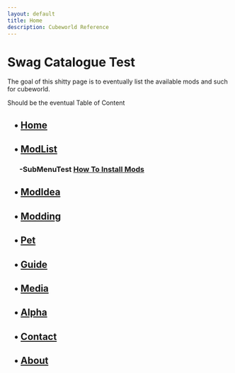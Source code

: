 ```yaml
---
layout: default
title: Home
description: Cubeworld Reference
---
```



# Swag Catalogue Test

The goal of this shitty page is to eventually list the available mods and such for cubeworld.

Should be the eventual Table of Content

## &nbsp;&nbsp;&nbsp;&bull; [Home](https://paroyer.github.io/ModCatalogue/)

## &nbsp;&nbsp;&nbsp;&bull; [ModList](https://paroyer.github.io/ModCatalogue/ModList)

### &nbsp;&nbsp;&nbsp;&nbsp;&nbsp;&nbsp; -SubMenuTest [How To Install Mods](https://paroyer.github.io/ModCatalogue/Mods/InstallMods)

## &nbsp;&nbsp;&nbsp;&bull; [ModIdea](https://paroyer.github.io/ModCatalogue/Idea)

## &nbsp;&nbsp;&nbsp;&bull; [Modding](https://paroyer.github.io/ModCatalogue/Modding)

## &nbsp;&nbsp;&nbsp;&bull; [Pet](https://paroyer.github.io/ModCatalogue/Pet)

## &nbsp;&nbsp;&nbsp;&bull; [Guide](https://paroyer.github.io/ModCatalogue/Guide)

## &nbsp;&nbsp;&nbsp;&bull; [Media](https://paroyer.github.io/ModCatalogue/Media)

## &nbsp;&nbsp;&nbsp;&bull; [Alpha](https://paroyer.github.io/ModCatalogue/Alpha)

## &nbsp;&nbsp;&nbsp;&bull; [Contact](https://paroyer.github.io/ModCatalogue/Contact)

## &nbsp;&nbsp;&nbsp;&bull; [About](https://paroyer.github.io/ModCatalogue/About)
